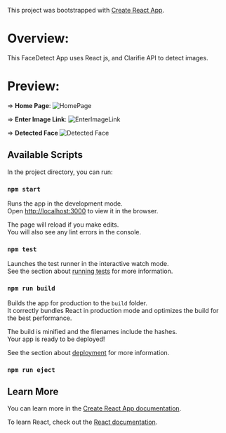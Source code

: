 This project was bootstrapped with [Create React App](https://github.com/facebook/create-react-app).

# Overview:
This FaceDetect App uses React js, and Clarifie API to detect images. 

# Preview:
=> **Home Page**:
![HomePage](https://user-images.githubusercontent.com/66758271/88392225-43f5c900-cdd9-11ea-95b0-829e7d7667c7.PNG)

=> **Enter Image Link**:
![EnterImageLink](https://user-images.githubusercontent.com/66758271/88392215-41936f00-cdd9-11ea-825e-efb3ce849908.PNG)

=> **Detected Face**
![Detected Face](https://user-images.githubusercontent.com/66758271/88392207-3e987e80-cdd9-11ea-9e4b-a0e26e608941.PNG)


## Available Scripts

In the project directory, you can run:

### `npm start`

Runs the app in the development mode.<br />
Open [http://localhost:3000](http://localhost:3000) to view it in the browser.

The page will reload if you make edits.<br />
You will also see any lint errors in the console.

### `npm test`

Launches the test runner in the interactive watch mode.<br />
See the section about [running tests](https://facebook.github.io/create-react-app/docs/running-tests) for more information.

### `npm run build`

Builds the app for production to the `build` folder.<br />
It correctly bundles React in production mode and optimizes the build for the best performance.

The build is minified and the filenames include the hashes.<br />
Your app is ready to be deployed!

See the section about [deployment](https://facebook.github.io/create-react-app/docs/deployment) for more information.

### `npm run eject`


## Learn More

You can learn more in the [Create React App documentation](https://facebook.github.io/create-react-app/docs/getting-started).

To learn React, check out the [React documentation](https://reactjs.org/).

